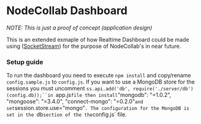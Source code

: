 # NodeCollab Dashboard

_NOTE: This is just a proof of concept (application design)_

This is an extended exmaple of how Realtime Dashboard could be made using ([SocketStream](https://github.com/socketstream/socketstream)) for the purpose of NodeCollab's in near future.

### Setup guide

To run the dashboard you need to execute `npm install` and copy/rename `config.sample.js` to `config.js`. If you want to use a MongoDB store for the sessions you must uncomment `ss.api.add('db', require('./server/db')(config.db));``in `app.js` file then install `"mongodb": "=1.0.2", "mongoose": "=3.4.0", "connect-mongo": "=0.2.0"` and set `session.store.use="mongo"`. The configuration for the MongoDB is set in the `db` section of the the `config.js` file.
